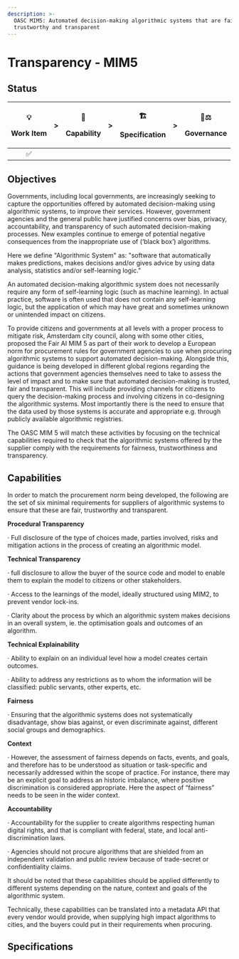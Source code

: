 ```yaml
---
description: >-
  OASC MIM5: Automated decision-making algorithmic systems that are fair,
  trustworthy and transparent
---
```


# Transparency - MIM5

## Status <a id="MIM1:ContextInformationManagement-Goal"></a>

<table>
  <thead>
    <tr>
      <th style="text-align:center">
        <p>&#x1F4A1;</p>
        <p>Work Item</p>
      </th>
      <th style="text-align:center">&gt;</th>
      <th style="text-align:center">
        <p>&#x1F9E9;</p>
        <p>Capability</p>
      </th>
      <th style="text-align:center">&gt;</th>
      <th style="text-align:center">
        <p>&#x1F3D7;</p>
        <p>Specification</p>
      </th>
      <th style="text-align:center">&gt;</th>
      <th style="text-align:center">
        <p>&#x1F469;&#x2696;</p>
        <p>Governance</p>
      </th>
    </tr>
  </thead>
  <tbody>
    <tr>
      <td style="text-align:center">&#x2705;</td>
      <td style="text-align:center"></td>
      <td style="text-align:center"></td>
      <td style="text-align:center"></td>
      <td style="text-align:center"></td>
      <td style="text-align:center"></td>
      <td style="text-align:center"></td>
    </tr>
  </tbody>
</table>

## Objectives

  
Governments, including local governments, are increasingly seeking to capture the opportunities offered by automated decision-making using algorithmic systems, to improve their services. However, government agencies and the general public have justified concerns over bias, privacy, accountability, and transparency of such automated decision-making processes. New examples continue to emerge of potential negative consequences from the inappropriate use of \(‘black box’\) algorithms. 

Here we define "Algorithmic System" as: "software that automatically makes predictions, makes decisions and/or gives advice by using data analysis, statistics and/or self-learning logic."

An automated decision-making algorithmic system does not necessarily require any form of self-learning logic \(such as machine learning\). In actual practice, software is often used that does not contain any self-learning logic, but the application of which may have great and sometimes unknown or unintended impact on citizens. 

To provide citizens and governments at all levels with a proper process to mitigate risk, Amsterdam city council, along with some other cities, proposed the Fair AI MIM 5 as part of their work to develop a European norm for procurement rules for government agencies to use when procuring algorithmic systems to support automated decision-making. Alongside this, guidance is being developed in different global regions regarding the actions that government agencies themselves need to take to assess the level of impact and to make sure that automated decision-making is trusted, fair and transparent. This will include providing channels for citizens to query the decision-making process and involving citizens in co-designing the algorithmic systems. Most importantly there is the need to ensure that the data used by those systems is accurate and appropriate e.g. through publicly available algorithmic registries.

The OASC MIM 5 will match these activities by focusing on the technical capabilities required to check that the algorithmic systems offered by the supplier comply with the requirements for fairness, trustworthiness and transparency.



## Capabilities

  
In order to match the procurement norm being developed, the following are the set of six minimal requirements for suppliers of algorithmic systems to ensure that these are fair, trustworthy and transparent.

**Procedural Transparency**

·       Full disclosure of the type of choices made, parties involved, risks and mitigation actions in the process of creating an algorithmic model.

**Technical Transparency**

·       full disclosure to allow the buyer of the source code and model to enable them to explain the model to citizens or other stakeholders.

·       Access to the learnings of the model, ideally structured using MIM2, to prevent vendor lock-ins.

·       Clarity about the process by which an algorithmic system makes decisions in an overall system, ie. the optimisation goals and outcomes of an algorithm.

**Technical Explainability**

·       Ability to explain on an individual level how a model creates certain outcomes.

·       Ability to address any restrictions as to whom the information will be classified: public servants, other experts, etc.

**Fairness**

·       Ensuring that the algorithmic systems does not systematically disadvantage, show bias against, or even discriminate against, different social groups and demographics.

**Context**

·       However, the assessment of fairness depends on facts, events, and goals, and therefore has to be understood as situation or task-specific and necessarily addressed within the scope of practice. For instance, there may be an explicit goal to address an historic imbalance, where positive discrimination is considered appropriate. Here the aspect of “fairness” needs to be seen in the wider context.

**Accountability**

·       Accountability for the supplier to create algorithms respecting human digital rights, and that is compliant with federal, state, and local anti-discrimination laws.

·       Agencies should not procure algorithms that are shielded from an independent validation and public review because of trade-secret or confidentiality claims.

It should be noted that these capabilities should be applied differently to different systems depending on the nature, context and goals of the algorithmic system.

Technically, these capabilities can be translated into a metadata API that every vendor would provide, when supplying high impact algorithms to cities, and the buyers could put in their requirements when procuring.



## Specifications <a id="MIM3:EcosystemTransactionManagement-Recommendedspecifications"></a>

